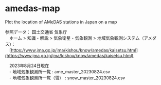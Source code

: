 # amedas-map
Plot the location of AMeDAS stations in Japan on a map

参照データ：
国土交通省 気象庁  
　ホーム > 知識・解説 > 気象衛星・気象観測 > 地域気象観測システム（アメダス）：  
　[https://www.jma.go.jp/jma/kishou/know/amedas/kaisetsu.html](https://www.jma.go.jp/jma/kishou/know/amedas/kaisetsu.html)  
  
　2023年8月24日現在  
　- 地域気象観測所一覧  : ame_master_20230824.csv  
　- 地域気象観測所一覧（雪） : snow_master_20230824.csv  
